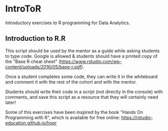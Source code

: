 # IntroToR
Introductory exercises to R programming for Data Analytics.

## Introduction to R.R
This script should be used by the mentor as a guide while asking students to type code. Google is allowed & students should have a printed copy of the "Base R cheat sheet" (https://www.rstudio.com/wp-content/uploads/2016/05/base-r.pdf). 

Once a student completes some code, they can write it in the whiteboard and comment it with the rest of the cohort and with the mentor.

Students should write their code in a script (not directly in the console) with comments, and save this script as a resource that they will certainly need later!

Some of this exercises have been inspired by the book "Hands On Programming with R", which is available for free online: https://rstudio-education.github.io/hopr


